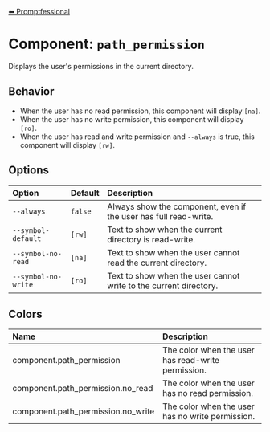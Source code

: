 [⬅ Promptfessional](../README.md#documentation)

# Component: `path_permission`

Displays the user's permissions in the current directory.

## Behavior

- When the user has no read permission, this component will display `[na]`.
- When the user has no write permission, this component will display `[ro]`.
- When the user has read and write permission and `--always` is true, this component will display `[rw]`.

## Options

|Option|Default|Description|
|:--|:--|:--|
|`--always`|`false`|Always show the component, even if the user has full read-write.|
|`--symbol-default`|`[rw]`|Text to show when the current directory is read-write.|
|`--symbol-no-read`|`[na]`|Text to show when the user cannot read the current directory.|
|`--symbol-no-write`|`[ro]`|Text to show when the user cannot write to the current directory.|

## Colors

|Name|Description|
|:--|:--|
|component.path_permission|The color when the user has read-write permission.|
|component.path_permission.no_read|The color when the user has no read permission.|
|component.path_permission.no_write|The color when the user has no write permission.|
